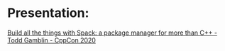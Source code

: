 # Presentation:
[Build all the things with Spack: a package manager for more than C++ - Todd Gamblin - CppCon 2020](https://youtu.be/yuhV7iKRIJU)
